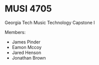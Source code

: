 # MUSI 4705
Georgia Tech Music Technology Capstone I

Members:
- James Pinder
- Eamon Mccoy
- Jared Henson
- Jonathan Brown
